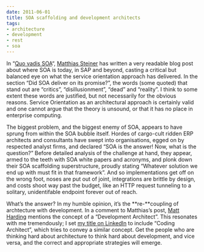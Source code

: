 ```yaml
---
date: 2011-06-01
title: SOA scaffolding and development architects
tags:
- architecture
- development
- rest
- soa
---
```



In “[Quo vadis SOA](http://www.sdn.sap.com/irj/scn/weblogs?blog=/pub/wlg/24796)“, [Matthias Steiner](http://twitter.com/steinermatt) has written a very readable blog post about where SOA is today, in SAP and beyond, casting a critical but balanced eye on what the service orientation approach has delivered. In the section “Did SOA deliver on its promise?”, the words (some quoted) that stand out are “critics”, “disillusionment”, “dead” and “reality”. I think to some extent these words are justified, but not necessarily for the obvious reasons. Service Orientation as an architectural approach is certainly valid and one cannot argue that the theory is unsound, or that it has no place in enterprise computing.

The biggest problem, and the biggest enemy of SOA, appears to have sprung from within the SOA bubble itself. Hordes of cargo-cult ridden ERP architects and consultants have swept into organisations, egged on by respected analyst firms, and declared “SOA is the answer! Now, what is the question?” Before detailed analysis of the challenge at hand, they appear, armed to the teeth with SOA white papers and acronyms, and plonk down their SOA scaffolding superstructure, proudly stating “Whatever solution we end up with must fit in that framework”. And so implementations get off on the wrong foot, noses are put out of joint, integrations are brittle by design, and costs shoot way past the budget, like an HTTP request tunneling to a solitary, unidentifable endpoint forever out of reach.

What’s the answer? In my humble opinion, it’s the **re-**coupling of archtecture with development. In a comment to Matthias’s post, [Matt Harding](http://twitter.com/mattharding) mentions the concept of a “Development Architect”. This resonates with me tremendously; I set [my title on LinkedIn](http://www.linkedin.com/in/djadams) to include “Coding Architect”, which tries to convey a similar concept. Get the people who are thinking hard about architecture to think hard about development, and vice versa, and the correct and appropriate strategies will emerge.
